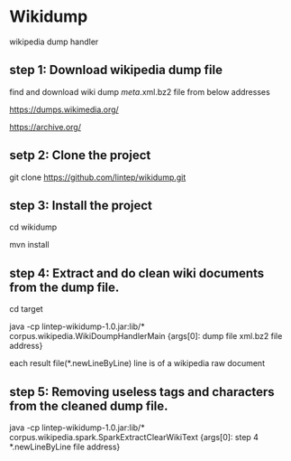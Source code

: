# Wikidump
wikipedia dump handler

## step 1: Download wikipedia dump file
find and download wiki dump *meta*.xml.bz2 file from below addresses

https://dumps.wikimedia.org/

https://archive.org/

## setp 2: Clone the project
git clone https://github.com/lintep/wikidump.git

## step 3: Install the project
cd wikidump

mvn install

## step 4: Extract and do clean wiki documents from the dump file.
cd target

java -cp lintep-wikidump-1.0.jar:lib/* corpus.wikipedia.WikiDoumpHandlerMain {args[0]: dump file xml.bz2 file address}

each result file(*.newLineByLine) line is of a wikipedia raw document

## step 5: Removing useless tags and characters from the cleaned dump file.

java -cp lintep-wikidump-1.0.jar:lib/* corpus.wikipedia.spark.SparkExtractClearWikiText {args[0]: step 4 *.newLineByLine file address}
